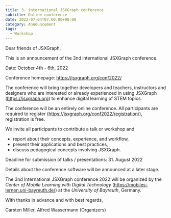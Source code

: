 ```yaml
---
title: 3. international JSXGraph conference 
subtitle: Online conference
date: 2022-07-04T07:00:00+00:00
category: Announcement
tags:
  - Workshop
---
```

Dear friends of JSXGraph,

This is an announcement of the 3nd international JSXGraph conference.

Date: October 4th - 6th, 2022

Conference homepage: <https://jsxgraph.org/conf2022/>

The conference will bring together developers and teachers, instructors and designers who are interested or already experienced in using JSXGraph (<https://jsxgraph.org>) to enhance digital learning of STEM topics.

The conference will be an entirely online conference. All participants are required to register (<https://jsxgraph.org/conf2022/registration/>), registration is free.

We invite all participants to contribute a talk or workshop and

- report about their concepts, experience, and workflow,
- present their applications and best practices,
- discuss pedagogical concepts involving JSXGraph.

Deadline for submission of talks / presentations: 31. August 2022

Details about the conference software will be announced at a later stage.

The 3nd International JSXGraph conference 2022 will be organized by the *Center of Mobile Learning with Digital Technology* (<https://mobiles-lernen.uni-bayreuth.de/>) at the *University of Bayreuth*, Germany.

With thanks in advance and with best regards,

Carsten Miller, Alfred Wassermann
(Organizers)

